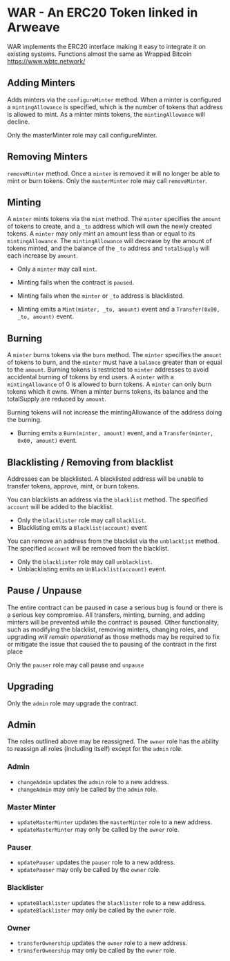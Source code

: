 # WAR - An ERC20 Token linked in Arweave

WAR implements the ERC20 interface making it easy to integrate it on existing systems.
Functions almost the same as Wrapped Bitcoin https://www.wbtc.network/

## Adding Minters

Adds minters via the `configureMinter` method.
When a minter is configured a `mintingAllowance` is specified, which is the number of tokens that address is allowed to mint.
As a minter mints tokens, the `mintingAllowance` will decline.

Only the masterMinter role may call configureMinter.

## Removing Minters

`removeMinter` method. Once a `minter` is removed it will no longer be able to mint or burn tokens.
Only the `masterMinter` role may call `removeMinter`.

## Minting

A `minter` mints tokens via the `mint` method. The `minter` specifies the `amount` of tokens to create, and a `_to`
address which will own the newly created tokens.
A `minter` may only mint an amount less than or equal to its `mintingAllowance`.
The `mintingAllowance` will decrease by the amount of tokens minted, and the balance of the `_to` address and `totalSupply`
will each increase by `amount`.

- Only a `minter` may call `mint`.

- Minting fails when the contract is `paused`.
- Minting fails when the `minter` or `_to` address is blacklisted.
- Minting emits a `Mint(minter, _to, amount)` event and a `Transfer(0x00, _to, amount)` event.

## Burning

A `minter` burns tokens via the `burn` method. The `minter` specifies the `amount` of tokens to burn, and the `minter` must have a `balance` greater than or equal to the `amount`. Burning tokens is restricted to `minter` addresses to
avoid accidental burning of tokens by end users. A `minter` with a `mintingAllowance` of 0 is allowed to burn tokens.
A `minter` can only burn tokens which it owns.
When a minter burns tokens, its balance and the totalSupply are reduced by `amount`.

Burning tokens will not increase the mintingAllowance of the address doing the burning.

- Burning emits a `Burn(minter, amount)` event, and a `Transfer(minter, 0x00, amount)` event.

## Blacklisting / Removing from blacklist

Addresses can be blacklisted. A blacklisted address will be unable to transfer tokens, approve, mint, or burn tokens.

You can blacklists an address via the `blacklist` method. The specified `account` will be added to the blacklist.

- Only the `blacklister` role may call `blacklist`.
- Blacklisting emits a `Blacklist(account)` event

You can remove an address from the blacklist via the `unblacklist` method. The specified `account` will be removed from the blacklist.

- Only the `blacklister` role may call `unblacklist`.
- Unblacklisting emits an `UnBlacklist(account)` event.

## Pause / Unpause

The entire contract can be paused in case a serious bug is found or there is a serious key compromise.
All transfers, minting, burning, and adding minters will be prevented while the contract is paused. Other functionality, such as modifying
the blacklist, removing minters, changing roles, and upgrading _will remain operational_ as those methods may be
required to fix or mitigate the issue that caused the to pausing of the contract in the first place

Only the `pauser` role may call pause and `unpause`

## Upgrading

Only the `admin` role may upgrade the contract.

## Admin

The roles outlined above may be reassigned.
The `owner` role has the ability to reassign all roles (including itself) except for the `admin` role.

### Admin

- `changeAdmin` updates the `admin` role to a new address.
- `changeAdmin` may only be called by the `admin` role.

### Master Minter

- `updateMasterMinter` updates the `masterMinter` role to a new address.
- `updateMasterMinter` may only be called by the `owner` role.

### Pauser

- `updatePauser` updates the `pauser` role to a new address.
- `updatePauser` may only be called by the `owner` role.

### Blacklister

- `updateBlacklister` updates the `blacklister` role to a new address.
- `updateBlacklister` may only be called by the `owner` role.

### Owner

- `transferOwnership` updates the `owner` role to a new address.
- `transferOwnership` may only be called by the `owner` role.
